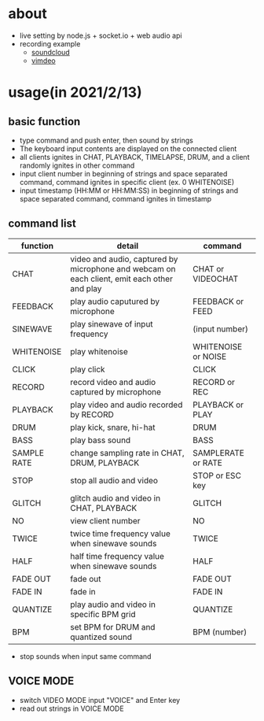# about
  - live setting by node.js + socket.io + web audio api
  - recording example
    - [soundcloud](https://soundcloud.com/knd/20180923a)
    - [vimdeo](https://vimeo.com/398803929)
# usage(in 2021/2/13)
## basic function
  - type command and push enter, then sound by strings
  - The keyboard input contents are displayed on the connected client
  - all clients ignites in CHAT, PLAYBACK, TIMELAPSE, DRUM, and a client randomly ignites in other command
  - input client number in beginning of strings and space separated command, command ignites in specific client (ex. 0 WHITENOISE)
  - input timestamp (HH:MM or HH:MM:SS) in beginning of strings and space separated command, command ignites in timestamp
## command list
function       | detail                                                         | command                         
----------- | ------------------------------------------------------------ | ---------------------------------
CHAT        | video and audio, captured by microphone and webcam on each client, emit each other and play | CHAT or VIDEOCHAT                
FEEDBACK    | play audio caputured by microphone                 | FEEDBACK or FEED                 
SINEWAVE    | play sinewave of input frequency                           | (input number)             
WHITENOISE  | play whitenoise                                   | WHITENOISE or NOISE               
CLICK       | play click                       | CLICK                             
RECORD      | record video and audio captured by microphone | RECORD or REC                     
PLAYBACK    | play video and audio recorded by RECORD                     | PLAYBACK or PLAY                  
DRUM        | play kick, snare, hi-hat           | DRUM                              
BASS        | play bass sound | BASS 
SAMPLE RATE | change sampling rate in CHAT, DRUM, PLAYBACK | SAMPLERATE or RATE                
STOP        | stop all audio and video                                 | STOP or ESC key
GLITCH      | glitch audio and video in CHAT, PLAYBACK                     | GLITCH                            
NO          | view client number                                         | NO                                
TWICE          | twice time frequency value when sinewave sounds           | TWICE
HALF          | half time frequency value when sinewave sounds           | HALF
FADE OUT          | fade out           | FADE OUT
FADE IN          | fade in           | FADE IN
QUANTIZE          | play audio and video in specific BPM grid           | QUANTIZE
BPM          | set BPM for DRUM and quantized sound           | BPM (number)
- stop sounds when input same command

## VOICE MODE

- switch VIDEO MODE input "VOICE" and Enter key
- read out strings in VOICE MODE
